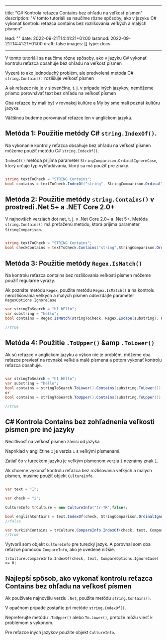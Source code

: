 
---
title: "C# Kontrola reťazca Contains bez ohľadu na veľkosť písmen"
description: "V tomto tutoriáli sa naučíme rôzne spôsoby, ako v jazyku C# vykonať kontrolu reťazca contains bez rozlišovania veľkých a malých písmen"

lead: ""
date: 2022-09-21T14:41:21+01:00
lastmod: 2022-09-21T14:41:21+01:00
draft: false
images: []
type: docs

---


V tomto tutoriáli sa naučíme rôzne spôsoby, ako v jazyku C# vykonať kontrolu reťazca obsahuje bez ohľadu na veľkosť písmen 

Vyzerá to ako jednoduchý problém, ale predvolená metóda C# `string.Contains()` rozlišuje veľkosť písmen 

A ak reťazec nie je v slovenčine, t. j. v prípade iných jazykov, nemôžeme priamo porovnávať text bez ohľadu na veľkosť písmen 

Oba reťazce by mali byť v rovnakej kultúre a My by sme mali poznať kultúru jazyka.

Väčšinou budeme porovnávať reťazce len v anglickom jazyku.

## Metóda 1: Použitie metódy C# `string.IndexOf()`.

Na vykonanie kontroly reťazca obsahuje bez ohľadu na veľkosť písmen môžeme použiť metódu C# `string.IndexOf()`.

`IndexOf()` metóda prijíma parameter `StringComparison.OrdinalIgnoreCase`, ktorý určuje typ vyhľadávania, ktorý sa má použiť pre znaky.

```csharp

string textToCheck = "STRING Contains";
bool contains = textToCheck.IndexOf("string", StringComparison.OrdinalIgnoreCase) >= 0;

```

## Metóda 2: Použitie metódy `string.Contains()` v prostredí .Net 5+ a .NET Core 2.0+

V najnovších verziách dot net, t. j. v .Net Core 2.0+ a .Net 5+. Metóda `string.Contains()` má preťaženú metódu, ktorá prijíma parameter `StringComparison`.

```csharp

string textToCheck = "STRING Contains";
bool checkContains = textToCheck.Contains("string",StringComparison.OrdinalIgnoreCase);

```

## Metóda 3: Použitie metódy `Regex.IsMatch()` 

Na kontrolu reťazca contains bez rozlišovania veľkosti písmen môžeme použiť regulárne výrazy.

Ak poznáte metódu `Regex`, použite metódu `Regex.IsMatch()` a na kontrolu nerozlišovania veľkých a malých písmen odovzdajte parameter `RegexOptions.IgnoreCase` 

```csharp
var stringToSearch = "hI hEllo";
var substring = "hello";
bool contains = Regex.IsMatch(stringToCheck, Regex.Escape(substring), RegexOptions.IgnoreCase);

//true

```

## Metóda 4: Použitie `.ToUpper()` &amp `.ToLower()`

Ak sú reťazce v anglickom jazyku a výkon nie je problém, môžeme oba reťazce previesť na rovnaké veľké a malé písmená a potom vykonať kontrolu reťazca obsahuje.

```csharp

var stringToSearch = "hI hEllo";
var substring = "hello";
bool contains = stringToSearch.ToLower().Contains(substring.ToLower());
or 
bool contains = stringToSearch.ToUpper().Contains(substring.ToUpper());

//true

```
## C# Kontrola Contains bez zohľadnenia veľkosti písmen pre iné jazyky

Necitlivosť na veľkosť písmen závisí od jazyka 

Napríklad v angličtine `I` je verzia `i` s veľkými písmenami.

Zatiaľ čo v tureckom jazyku je veľkým písmenom verzia `i` neznámy znak `İ`.

Ak chceme vykonať kontrolu reťazca bez rozlišovania veľkých a malých písmen, musíme použiť objekt `CultureInfo`.


```csharp

var text = "İ";

var check = "i";
            
CultureInfo trCulture = new CultureInfo("tr-TR",false);

bool englishContains = text.IndexOf(check, StringComparison.OrdinalIgnoreCase) >= 0;
//false

var turkishContains = trCulture.CompareInfo.IndexOf(check, text, CompareOptions.IgnoreCase) >= 0;
//true
```

Vytvoril som objekt `CultureInfo` pre turecký jazyk. A porovnal som oba reťazce pomocou `CompareInfo`, ako je uvedené nižšie.

```
trCulture.CompareInfo.IndexOf(check, text, CompareOptions.IgnoreCase) >= 0;
```

## Najlepší spôsob, ako vykonať kontrolu reťazca Contains bez ohľadu na veľkosť písmen

Ak používate najnovšiu verziu `.Net`, použite metódu `string.Contains()`.

V opačnom prípade zostaňte pri metóde `string.IndexOf()`.

Nepreferujte metódu `.ToUpper()` alebo `To.Lower()`, pretože môžu viesť k problémom s výkonom.

Pre reťazce iných jazykov použite objekt `CultureInfo`.

